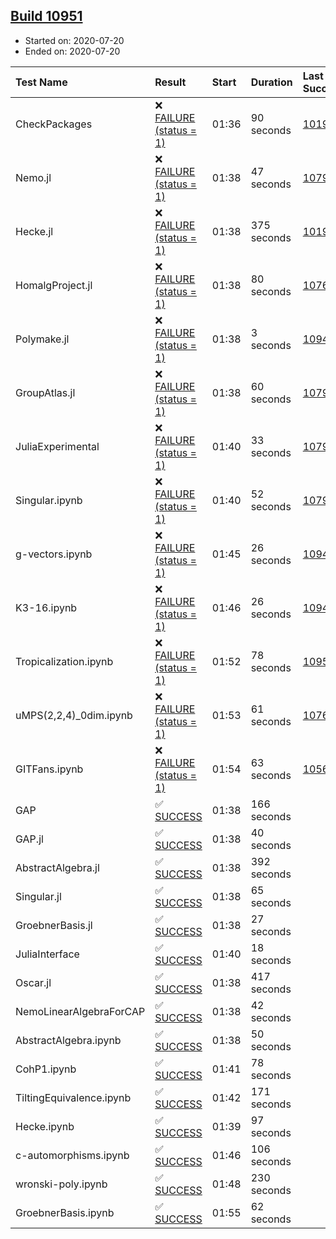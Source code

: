 ## [Build 10951](https://oscarci.mathematik.uni-kl.de/job/oscar/10951/)

* Started on: 2020-07-20
* Ended on: 2020-07-20

| Test Name    | Result | Start | Duration | Last Success | First Failure |
|:-------------|:-------|:------|:---------|:-------------|:--------------|
| CheckPackages | ❌ [FAILURE (status = 1)](https://oscarci.mathematik.uni-kl.de/job/oscar/10951/artifact/logs/build-10951/CheckPackages.log) | 01:36 | 90 seconds | [10197](https://oscarci.mathematik.uni-kl.de/job/oscar/10197/) | [10198](https://oscarci.mathematik.uni-kl.de/job/oscar/10198/) |
| Nemo.jl | ❌ [FAILURE (status = 1)](https://oscarci.mathematik.uni-kl.de/job/oscar/10951/artifact/logs/build-10951/Nemo.jl.log) | 01:38 | 47 seconds | [10790](https://oscarci.mathematik.uni-kl.de/job/oscar/10790/) | [10791](https://oscarci.mathematik.uni-kl.de/job/oscar/10791/) |
| Hecke.jl | ❌ [FAILURE (status = 1)](https://oscarci.mathematik.uni-kl.de/job/oscar/10951/artifact/logs/build-10951/Hecke.jl.log) | 01:38 | 375 seconds | [10197](https://oscarci.mathematik.uni-kl.de/job/oscar/10197/) | [10198](https://oscarci.mathematik.uni-kl.de/job/oscar/10198/) |
| HomalgProject.jl | ❌ [FAILURE (status = 1)](https://oscarci.mathematik.uni-kl.de/job/oscar/10951/artifact/logs/build-10951/HomalgProject.jl.log) | 01:38 | 80 seconds | [10765](https://oscarci.mathematik.uni-kl.de/job/oscar/10765/) | [10766](https://oscarci.mathematik.uni-kl.de/job/oscar/10766/) |
| Polymake.jl | ❌ [FAILURE (status = 1)](https://oscarci.mathematik.uni-kl.de/job/oscar/10951/artifact/logs/build-10951/Polymake.jl.log) | 01:38 | 3 seconds | [10948](https://oscarci.mathematik.uni-kl.de/job/oscar/10948/) | [10949](https://oscarci.mathematik.uni-kl.de/job/oscar/10949/) |
| GroupAtlas.jl | ❌ [FAILURE (status = 1)](https://oscarci.mathematik.uni-kl.de/job/oscar/10951/artifact/logs/build-10951/GroupAtlas.jl.log) | 01:38 | 60 seconds | [10790](https://oscarci.mathematik.uni-kl.de/job/oscar/10790/) | [10791](https://oscarci.mathematik.uni-kl.de/job/oscar/10791/) |
| JuliaExperimental | ❌ [FAILURE (status = 1)](https://oscarci.mathematik.uni-kl.de/job/oscar/10951/artifact/logs/build-10951/JuliaExperimental.log) | 01:40 | 33 seconds | [10790](https://oscarci.mathematik.uni-kl.de/job/oscar/10790/) | [10791](https://oscarci.mathematik.uni-kl.de/job/oscar/10791/) |
| Singular.ipynb | ❌ [FAILURE (status = 1)](https://oscarci.mathematik.uni-kl.de/job/oscar/10951/artifact/logs/build-10951/Singular.ipynb.log) | 01:40 | 52 seconds | [10790](https://oscarci.mathematik.uni-kl.de/job/oscar/10790/) | [10791](https://oscarci.mathematik.uni-kl.de/job/oscar/10791/) |
| g-vectors.ipynb | ❌ [FAILURE (status = 1)](https://oscarci.mathematik.uni-kl.de/job/oscar/10951/artifact/logs/build-10951/g-vectors.ipynb.log) | 01:45 | 26 seconds | [10948](https://oscarci.mathematik.uni-kl.de/job/oscar/10948/) | [10949](https://oscarci.mathematik.uni-kl.de/job/oscar/10949/) |
| K3-16.ipynb | ❌ [FAILURE (status = 1)](https://oscarci.mathematik.uni-kl.de/job/oscar/10951/artifact/logs/build-10951/K3-16.ipynb.log) | 01:46 | 26 seconds | [10948](https://oscarci.mathematik.uni-kl.de/job/oscar/10948/) | [10949](https://oscarci.mathematik.uni-kl.de/job/oscar/10949/) |
| Tropicalization.ipynb | ❌ [FAILURE (status = 1)](https://oscarci.mathematik.uni-kl.de/job/oscar/10951/artifact/logs/build-10951/Tropicalization.ipynb.log) | 01:52 | 78 seconds | [10950](https://oscarci.mathematik.uni-kl.de/job/oscar/10950/) | [10951](https://oscarci.mathematik.uni-kl.de/job/oscar/10951/) |
| uMPS(2,2,4)_0dim.ipynb | ❌ [FAILURE (status = 1)](https://oscarci.mathematik.uni-kl.de/job/oscar/10951/artifact/logs/build-10951/uMPS-2-2-4-_0dim.ipynb.log) | 01:53 | 61 seconds | [10765](https://oscarci.mathematik.uni-kl.de/job/oscar/10765/) | [10766](https://oscarci.mathematik.uni-kl.de/job/oscar/10766/) |
| GITFans.ipynb | ❌ [FAILURE (status = 1)](https://oscarci.mathematik.uni-kl.de/job/oscar/10951/artifact/logs/build-10951/GITFans.ipynb.log) | 01:54 | 63 seconds | [10566](https://oscarci.mathematik.uni-kl.de/job/oscar/10566/) | [10567](https://oscarci.mathematik.uni-kl.de/job/oscar/10567/) |
| GAP | ✅ [SUCCESS](https://oscarci.mathematik.uni-kl.de/job/oscar/10951/artifact/logs/build-10951/GAP.log) | 01:38 | 166 seconds |  |  |
| GAP.jl | ✅ [SUCCESS](https://oscarci.mathematik.uni-kl.de/job/oscar/10951/artifact/logs/build-10951/GAP.jl.log) | 01:38 | 40 seconds |  |  |
| AbstractAlgebra.jl | ✅ [SUCCESS](https://oscarci.mathematik.uni-kl.de/job/oscar/10951/artifact/logs/build-10951/AbstractAlgebra.jl.log) | 01:38 | 392 seconds |  |  |
| Singular.jl | ✅ [SUCCESS](https://oscarci.mathematik.uni-kl.de/job/oscar/10951/artifact/logs/build-10951/Singular.jl.log) | 01:38 | 65 seconds |  |  |
| GroebnerBasis.jl | ✅ [SUCCESS](https://oscarci.mathematik.uni-kl.de/job/oscar/10951/artifact/logs/build-10951/GroebnerBasis.jl.log) | 01:38 | 27 seconds |  |  |
| JuliaInterface | ✅ [SUCCESS](https://oscarci.mathematik.uni-kl.de/job/oscar/10951/artifact/logs/build-10951/JuliaInterface.log) | 01:40 | 18 seconds |  |  |
| Oscar.jl | ✅ [SUCCESS](https://oscarci.mathematik.uni-kl.de/job/oscar/10951/artifact/logs/build-10951/Oscar.jl.log) | 01:38 | 417 seconds |  |  |
| NemoLinearAlgebraForCAP | ✅ [SUCCESS](https://oscarci.mathematik.uni-kl.de/job/oscar/10951/artifact/logs/build-10951/NemoLinearAlgebraForCAP.log) | 01:38 | 42 seconds |  |  |
| AbstractAlgebra.ipynb | ✅ [SUCCESS](https://oscarci.mathematik.uni-kl.de/job/oscar/10951/artifact/logs/build-10951/AbstractAlgebra.ipynb.log) | 01:38 | 50 seconds |  |  |
| CohP1.ipynb | ✅ [SUCCESS](https://oscarci.mathematik.uni-kl.de/job/oscar/10951/artifact/logs/build-10951/CohP1.ipynb.log) | 01:41 | 78 seconds |  |  |
| TiltingEquivalence.ipynb | ✅ [SUCCESS](https://oscarci.mathematik.uni-kl.de/job/oscar/10951/artifact/logs/build-10951/TiltingEquivalence.ipynb.log) | 01:42 | 171 seconds |  |  |
| Hecke.ipynb | ✅ [SUCCESS](https://oscarci.mathematik.uni-kl.de/job/oscar/10951/artifact/logs/build-10951/Hecke.ipynb.log) | 01:39 | 97 seconds |  |  |
| c-automorphisms.ipynb | ✅ [SUCCESS](https://oscarci.mathematik.uni-kl.de/job/oscar/10951/artifact/logs/build-10951/c-automorphisms.ipynb.log) | 01:46 | 106 seconds |  |  |
| wronski-poly.ipynb | ✅ [SUCCESS](https://oscarci.mathematik.uni-kl.de/job/oscar/10951/artifact/logs/build-10951/wronski-poly.ipynb.log) | 01:48 | 230 seconds |  |  |
| GroebnerBasis.ipynb | ✅ [SUCCESS](https://oscarci.mathematik.uni-kl.de/job/oscar/10951/artifact/logs/build-10951/GroebnerBasis.ipynb.log) | 01:55 | 62 seconds |  |  |
